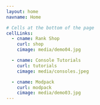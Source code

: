 ```yaml
---
layout: home
navname: Home

# Cells at the bottom of the page
cellLinks:
  - cname: Rank Shop
    curl: shop
    cimage: media/demo04.jpg

  - cname: Console Tutorials
    curl: tutorials
    cimage: media/consoles.jpeg

  - cname: Modpack
    curl: modpack
    cimage: media/demo03.jpg
---
```


